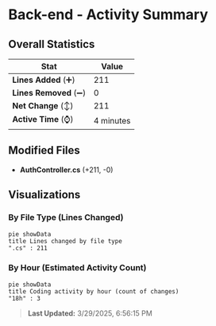 # Back-end - Activity Summary 

## Overall Statistics

| Stat                   | Value                                                             |
| ---------------------- | ----------------------------------------------------------------- |
| **Lines Added** (➕)   | 211                                          |
| **Lines Removed** (➖) | 0                                        |
| **Net Change** (↕)    | 211                |
| **Active Time** (⌚)   | 4 minutes |


## Modified Files
- **AuthController.cs** (+211, -0)

## Visualizations

### By File Type (Lines Changed)

```mermaid
pie showData
title Lines changed by file type
".cs" : 211
```

### By Hour (Estimated Activity Count)

```mermaid
pie showData
title Coding activity by hour (count of changes)
"18h" : 3
```


> **Last Updated:** 3/29/2025, 6:56:15 PM